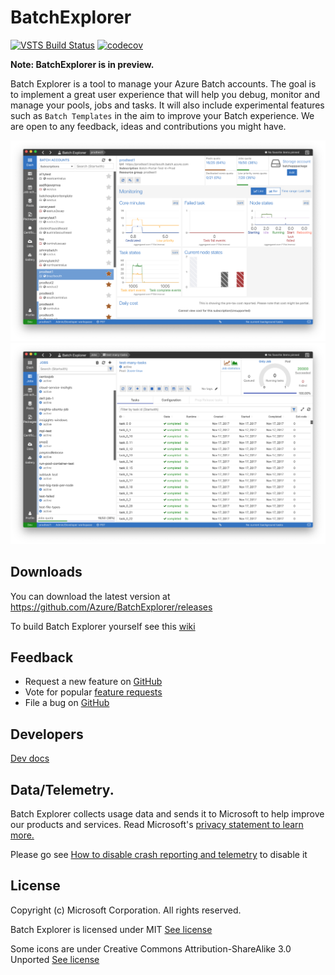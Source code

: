 # BatchExplorer
[![VSTS Build Status](https://dev.azure.com/azurebatch/BatchExplorer/_apis/build/status/BatchExplorer%20-%20CI)](https://dev.azure.com/azurebatch/BatchExplorer/_build/latest?definitionId=8)
[![codecov](https://codecov.io/gh/Azure/BatchExplorer/branch/master/graph/badge.svg)](https://codecov.io/gh/Azure/BatchExplorer)

**Note: BatchExplorer is in preview.**

Batch Explorer is a tool to manage your Azure Batch accounts. The goal is to implement a great user experience that will help you debug, monitor and manage your pools, jobs and tasks.
It will also include experimental features such as `Batch Templates` in the aim to improve your Batch experience. We are open to any feedback, ideas and contributions you might have.

![Account view](docs/images/account-home.png)
![Job view](docs/images/job-home.png)

## Downloads

You can download the latest version at https://github.com/Azure/BatchExplorer/releases

To build Batch Explorer yourself see this [wiki](https://github.com/Azure/BatchExplorer/wiki)

## Feedback
* Request a new feature on [GitHub](https://github.com/Azure/BatchExplorer/issues)
* Vote for popular [feature requests](https://github.com/Azure/BatchExplorer/issues?utf8=%E2%9C%93&q=is%3Aopen+is%3Aissue+label%3Afeature+sort%3Areactions-%2B1-desc+)
* File a bug on [GitHub](https://github.com/Azure/BatchExplorer/issues)

## Developers
[Dev docs](docs/readme.md)

## Data/Telemetry.

Batch Explorer collects usage data and sends it to Microsoft to help improve our products and services. Read Microsoft's [privacy statement to learn more.](https://privacy.microsoft.com/en-us/privacystatement)

Please go see [How to disable crash reporting and telemetry](https://github.com/Azure/BatchExplorer/wiki/Crash-reporting-and-telemetry#how-to-disable-crash-reporting-and-telemetry) to disable it


## License
Copyright (c) Microsoft Corporation. All rights reserved.

Batch Explorer is licensed under MIT [See license](LICENSE)

Some icons are under Creative Commons Attribution-ShareAlike 3.0 Unported [See license](app/assets/images/logos/LICENSE)
